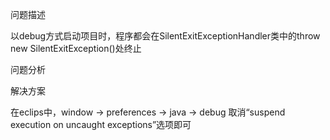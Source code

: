 问题描述

以debug方式启动项目时，程序都会在SilentExitExceptionHandler类中的throw new SilentExitException\(\)处终止

问题分析



解决方案

在eclips中，window -&gt; preferences -&gt; java -&gt; debug 取消“suspend execution on uncaught exceptions”选项即可

